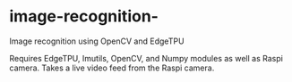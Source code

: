 # image-recognition-
Image recognition using OpenCV and EdgeTPU


Requires EdgeTPU, Imutils, OpenCV, and Numpy modules as well as Raspi camera.
Takes a live video feed from the Raspi camera.
